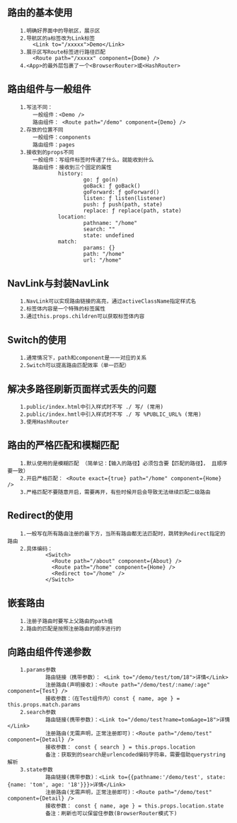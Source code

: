 ##  路由的基本使用
        1.明确好界面中的导航区，展示区
        2.导航区的a标签改为Link标签
            <Link to="/xxxxx">Demo</Link>
        3.展示区写Route标签进行路径匹配
            <Route path="/xxxxx" component={Dome} />
        4.<App>的最外层包裹了一个<BrowserRouter>或<HashRouter>
##  路由组件与一般组件
        1.写法不同：
            一般组件：<Demo />
            路由组件： <Route path="/demo" component={Demo} />
        2.存放的位置不同
            一般组件：components
            路由组件：pages
        3.接收到的props不同
            一般组件：写组件标签时传递了什么，就能收到什么
            路由组件：接收到三个固定的属性
                    history:
                            go: ƒ go(n)
                            goBack: ƒ goBack()
                            goForward: ƒ goForward()
                            listen: ƒ listen(listener)
                            push: ƒ push(path, state)
                            replace: ƒ replace(path, state)
                    location:
                            pathname: "/home"
                            search: ""
                            state: undefined
                    match:
                            params: {}
                            path: "/home"
                            url: "/home"
## NavLink与封装NavLink
        1.NavLink可以实现路由链接的高亮，通过activeClassName指定样式名
        2.标签体内容是一个特殊的标签属性
        3.通过this.props.children可以获取标签体内容
## Switch的使用
        1.通常情况下，path和component是一一对应的关系
        2.Switch可以提高路由匹配效率（单一匹配）
## 解决多路径刷新页面样式丢失的问题
        1.public/index.html中引入样式时不写 ./ 写/ (常用)
        2.public/index.hmtl中引入样式时不写 ./ 写 %PUBLIC_URL% (常用)
        3.使用HashRouter
## 路由的严格匹配和模糊匹配
        1.默认使用的是模糊匹配 （简单记：【输入的路径】必须包含要【匹配的路径】， 且顺序要一致）
        2.开启严格匹配： <Route exact={true} path="/home" component={Home} />
        3.严格匹配不要随意开启，需要再开，有些时候开启会导致无法继续匹配二级路由
## Redirect的使用
        1.一般写在所有路由注册的最下方，当所有路由都无法匹配时，跳转到Redirect指定的路由
        2.具体编码：
                <Switch>
                  <Route path="/about" component={About} />
                  <Route path="/home" component={Home} />
                  <Redirect to="/home" />
                </Switch>
## 嵌套路由
        1.注册子路由时要写上父路由的path值
        2.路由的匹配是按照注册路由的顺序进行的
## 向路由组件传递参数
        1.params参数
                路由链接（携带参数）： <Link to="/demo/test/tom/18">详情</Link>
                注册路由(声明接收)：<Route path="/demo/test/:name/:age" component={Test} />
                接收参数：（在Test组件内）const { name, age } = this.props.match.params
        2.search参数
                路由链接(携带参数)：<Link to="/demo/test?name=tom&age=18">详情</Link>
                注册路由(无需声明，正常注册即可)：<Route path="/demo/test" component={Detail} />
                接收参数： const { search } = this.props.location
                备注：获取到的search是urlencoded编码字符串，需要借助querystring解析
        3.state参数
                路由链接(携带参数)：<Link to={{pathname:'/demo/test', state: {name: 'tom', age: '18'}}}>详情</Link>
                注册路由(无需声明，正常注册即可)：<Route path="/demo/test" component={Detail} />
                接收参数： const { name, age } = this.props.location.state
                备注：刷新也可以保留住参数(BrowserRouter模式下)
        


























































































































































































































































































































































































































































































































































































































































































































































































































































































































































        